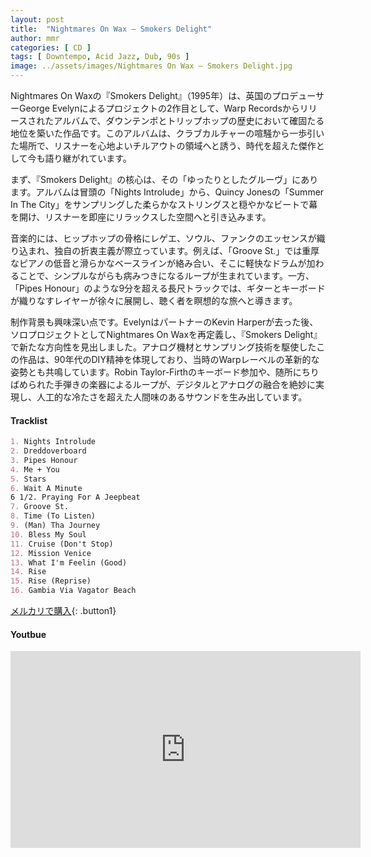 ```yaml
---
layout: post
title:  "Nightmares On Wax – Smokers Delight"
author: mmr
categories: [ CD ]
tags: [ Downtempo, Acid Jazz, Dub, 90s ]
image: ../assets/images/Nightmares On Wax – Smokers Delight.jpg
---
```


Nightmares On Waxの『Smokers Delight』（1995年）は、英国のプロデューサーGeorge Evelynによるプロジェクトの2作目として、Warp Recordsからリリースされたアルバムで、ダウンテンポとトリップホップの歴史において確固たる地位を築いた作品です。このアルバムは、クラブカルチャーの喧騒から一歩引いた場所で、リスナーを心地よいチルアウトの領域へと誘う、時代を超えた傑作として今も語り継がれています。

まず、『Smokers Delight』の核心は、その「ゆったりとしたグルーヴ」にあります。アルバムは冒頭の「Nights Introlude」から、Quincy Jonesの「Summer In The City」をサンプリングした柔らかなストリングスと穏やかなビートで幕を開け、リスナーを即座にリラックスした空間へと引き込みます。

音楽的には、ヒップホップの骨格にレゲエ、ソウル、ファンクのエッセンスが織り込まれ、独自の折衷主義が際立っています。例えば、「Groove St.」では重厚なピアノの低音と滑らかなベースラインが絡み合い、そこに軽快なドラムが加わることで、シンプルながらも病みつきになるループが生まれています。一方、「Pipes Honour」のような9分を超える長尺トラックでは、ギターとキーボードが織りなすレイヤーが徐々に展開し、聴く者を瞑想的な旅へと導きます。

制作背景も興味深い点です。EvelynはパートナーのKevin Harperが去った後、ソロプロジェクトとしてNightmares On Waxを再定義し、『Smokers Delight』で新たな方向性を見出しました。アナログ機材とサンプリング技術を駆使したこの作品は、90年代のDIY精神を体現しており、当時のWarpレーベルの革新的な姿勢とも共鳴しています。Robin Taylor-Firthのキーボード参加や、随所にちりばめられた手弾きの楽器によるループが、デジタルとアナログの融合を絶妙に実現し、人工的な冷たさを超えた人間味のあるサウンドを生み出しています。



#### Tracklist
```md
1. Nights Introlude
2. Dreddoverboard
3. Pipes Honour
4. Me + You
5. Stars
6. Wait A Minute
6 1/2. Praying For A Jeepbeat
7. Groove St.
8. Time (To Listen)
9. (Man) Tha Journey
10. Bless My Soul
11. Cruise (Don't Stop)
12. Mission Venice
13. What I'm Feelin (Good)
14. Rise
15. Rise (Reprise)
16. Gambia Via Vagator Beach
```

[メルカリで購入](https://jp.mercari.com/item/m31522709152?afid=6142608987){: .button1}

#### Youtbue
<iframe width="560" height="315" src="https://www.youtube.com/embed/C6ixa3G_tL4?si=oqR77d3pR6_Eziw3" title="YouTube video player" frameborder="0" allow="accelerometer; autoplay; clipboard-write; encrypted-media; gyroscope; picture-in-picture; web-share" referrerpolicy="strict-origin-when-cross-origin" allowfullscreen></iframe>